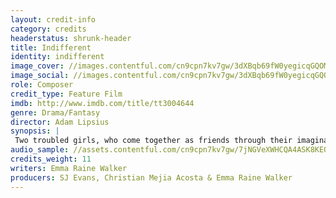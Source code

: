 ```yaml
---
layout: credit-info
category: credits
headerstatus: shrunk-header
title: Indifferent
identity: indifferent
image_cover: //images.contentful.com/cn9cpn7kv7gw/3dXBqb69fW0yegicqGQOMS/741a3168ebdfea8747db2b5991a403dc/indifferent-credit.jpg?w=200&q=80
image_social: //images.contentful.com/cn9cpn7kv7gw/3dXBqb69fW0yegicqGQOMS/741a3168ebdfea8747db2b5991a403dc/indifferent-credit.jpg?fit=thumb&w=300&h=300&q=80
role: Composer
credit_type: Feature Film
imdb: http://www.imdb.com/title/tt3004644
genre: Drama/Fantasy
director: Adam Lipsius
synopsis: |
 Two troubled girls, who come together as friends through their imagination of art, create their own fantasy world where they can finally be free.
audio_sample: //assets.contentful.com/cn9cpn7kv7gw/7jNGVeXWHCQA4ASK8KEQgI/410e3e248977257ebae9288b6bb43fd6/Indifferent_Trailer_Sample.mp3
credits_weight: 11
writers: Emma Raine Walker
producers: SJ Evans, Christian Mejia Acosta & Emma Raine Walker
---
```

